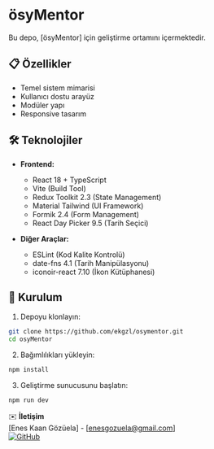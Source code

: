 # ösyMentor

Bu depo, [ösyMentor] için geliştirme ortamını içermektedir.

## 📋 Özellikler

- Temel sistem mimarisi
- Kullanıcı dostu arayüz
- Modüler yapı
- Responsive tasarım

## 🛠️ Teknolojiler

- **Frontend:**

  - React 18 + TypeScript
  - Vite (Build Tool)
  - Redux Toolkit 2.3 (State Management)
  - Material Tailwind (UI Framework)
  - Formik 2.4 (Form Management)
  - React Day Picker 9.5 (Tarih Seçici)

- **Diğer Araçlar:**
  - ESLint (Kod Kalite Kontrolü)
  - date-fns 4.1 (Tarih Manipülasyonu)
  - iconoir-react 7.10 (İkon Kütüphanesi)

## 🚀 Kurulum

1. Depoyu klonlayın:

```bash
git clone https://github.com/ekgzl/osymentor.git
cd osyMentor
```

2. Bağımlılıkları yükleyin:

```bash
npm install
```

3. Geliştirme sunucusunu başlatın:

```bash
npm run dev
```

✉️ **İletişim**  
[Enes Kaan Gözüela] - [enesgozuela@gmail.com]  
[![GitHub](https://img.shields.io/badge/GitHub-Proje-181717?style=flat&logo=github)](https://github.com/ekgzl)
